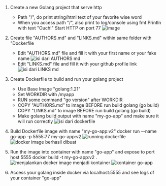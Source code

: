1. Create a new Golang project that serve http
    - Path "/", do print string/html text of your favorite wise word
    - When you access path "/", also print to log/console using fmt.Println with text "Ouch!" Start HTTP on port 77
     ![image](https://github.com/putribow/learning-docker/assets/82745332/5e121413-2c56-4089-a764-3c5e7a6891cb)
    
2. Create file "AUTHORS.md" and "LINKS.md" within same folder with "Dockerfile
    - Edit "AUTHORS.md" file and fill it with your first name or your fake name
      ![isi dari AUTHORS md](https://github.com/putribow/learning-docker/assets/82745332/563a41da-d381-42e0-88b8-9703dcecc85a)
    - Edit "LINKS.md" file and fill it with your github profile link
      ![isi dari LINKS md](https://github.com/putribow/learning-docker/assets/82745332/a39fa8a5-70a5-4aba-8e08-1ea4cf858138)

3. Create Dockerfile to build and run your golang project
    - Use Base Image "golang:1.21"
    - Set WORKDIR with /myapp
    - RUN some command "go version" after WORKDIR
    - COPY "AUTHORS.md" to image BEFORE run build golang (go build) COPY "LINKS.md" to image BEFORE run build golang (go build)
    - Make golang build output with name "my-go-app" and make sure it will run correctly
    ![isi dari dockerfile](https://github.com/putribow/learning-docker/assets/82745332/641cc862-ac94-47b7-a7a6-9378d8242556)
    
4. Build Dockerfile image with name "my-go-app:v2" docker run --name go-app -p 5555:77 my-go-app:v2
    ![running dockerfile](https://github.com/putribow/learning-docker/assets/82745332/725fdb94-f676-48da-b117-8972752c3f44)
    ![docker image berhasil dibuat](https://github.com/putribow/learning-docker/assets/82745332/22b6ae17-b7be-4f49-bd22-955bda8b3a96)

6. Run the image into container with name "go-app" and expose to port host 5555 docker build -t my-go-app:v2 .
    ![menjalankan docker image menjadi kontainer](https://github.com/putribow/learning-docker/assets/82745332/63a25c86-21b2-41d9-bde4-7d85fe135023)
    ![kontainer go-app](https://github.com/putribow/learning-docker/assets/82745332/2b7c5f2f-bcff-47e7-b4ac-714975121168)

    
8. Access your golang inside docker via localhost:5555 and see logs of your container "go-app"
